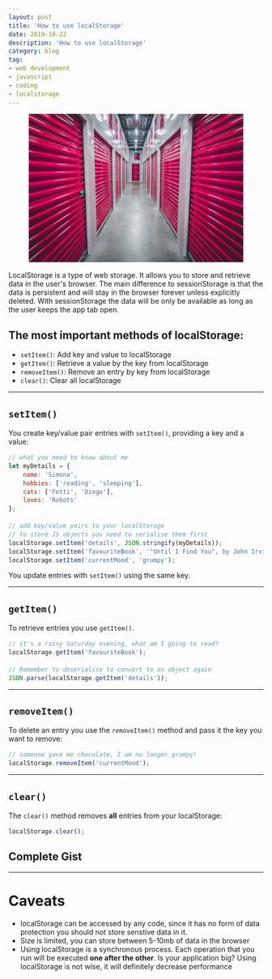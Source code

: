 ```yaml
---
layout: post
title: 'How to use localStorage'
date: 2019-10-22
description: 'How to use localStorage'
category: blog
tag: 
- web development 
- javascript
- coding
- localstorage
---
```


<figure>
	<img src="../assets/images/posts/local_storage_2.jpeg">
</figure>

LocalStorage is a type of web storage. It allows you to store and retrieve data in the user's browser. The main difference to sessionStorage is that the data is persistent and will stay in the browser forever unless explicitly deleted. With sessionStorage the data will be only be available as long as the user keeps the app tab open.

## The most important methods of localStorage:

-   `setItem()`: Add key and value to localStorage
-   `getItem()`: Retrieve a value by the key from localStorage
-   `removeItem()`: Remove an entry by key from localStorage
-   `clear()`: Clear all localStorage

---

## `setItem()`

You create key/value pair entries with `setItem()`, providing a key and a value:

```js
// what you need to know about me
let myDetails = {
    name: 'Simona',
    hobbies: ['reading', 'sleeping'],
    cats: ['Fetti', 'Diego'],
    loves: 'Robots'
};

// add key/value pairs to your localStorage
// to store JS objects you need to serialise them first
localStorage.setItem('details', JSON.stringify(myDetails));
localStorage.setItem('favouriteBook', '"Until I Find You", by John Irving');
localStorage.setItem('currentMood', 'grumpy');
```

You update entries with `setItem()` using the same key.

---

## `getItem()`

To retrieve entries you use `getItem()`.

```js
// it's a rainy Saturday evening, what am I going to read?
localStorage.getItem('favouriteBook');

// Remember to deserialise to convert to an object again
JSON.parse(localStorage.getItem('details'));
```

---

## `removeItem()`

To delete an entry you use the `removeItem()` method and pass it the key you want to remove:

```js
// someone gave me chocolate, I am no longer grumpy!
localStorage.removeItem('currentMood');
```

---

## `clear()`

The `clear()` method removes **all** entries from your localStorage:

```js
localStorage.clear();
```

## Complete Gist

<script src="https://gist.github.com/winnekes/9c6f103742678021be8a270bf9c15bbe.js"></script>

---

# Caveats

-   localStorage can be accessed by any code, since it has no form of data protection you should not store senstive data in it.
-   Size is limited, you can store between 5-10mb of data in the browser
-   Using localStorage is a synchronous process. Each operation that you run will be executed **one after the other**. Is your application big? Using localStorage is not wise, it will definitely decrease performance